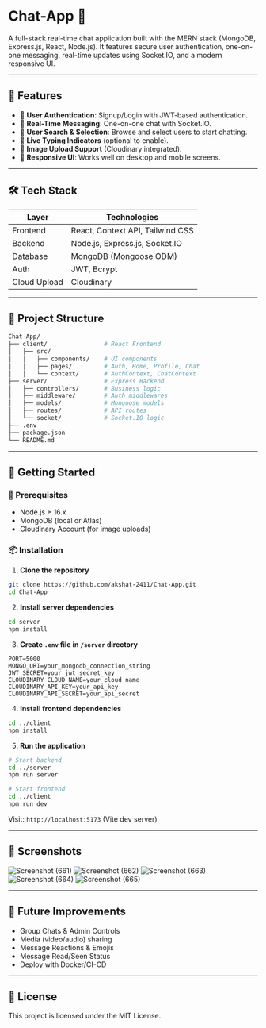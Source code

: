 # Chat-App 💬

A full-stack real-time chat application built with the MERN stack (MongoDB, Express.js, React, Node.js). It features secure user authentication, one-on-one messaging, real-time updates using Socket.IO, and a modern responsive UI.

---

## 🌟 Features

* 🔐 **User Authentication**: Signup/Login with JWT-based authentication.
* 💬 **Real-Time Messaging**: One-on-one chat with Socket.IO.
* 👥 **User Search & Selection**: Browse and select users to start chatting.
* 🔔 **Live Typing Indicators** (optional to enable).
* 📸 **Image Upload Support** (Cloudinary integrated).
* 📱 **Responsive UI**: Works well on desktop and mobile screens.

---

## 🛠 Tech Stack

| Layer        | Technologies                     |
| ------------ | -------------------------------- |
| Frontend     | React, Context API, Tailwind CSS |
| Backend      | Node.js, Express.js, Socket.IO   |
| Database     | MongoDB (Mongoose ODM)           |
| Auth         | JWT, Bcrypt                      |
| Cloud Upload | Cloudinary                       |

---

## 📁 Project Structure

```bash
Chat-App/
├── client/                # React Frontend
│   ├── src/
│   │   ├── components/    # UI components
│   │   ├── pages/         # Auth, Home, Profile, Chat
│   │   └── context/       # AuthContext, ChatContext
├── server/                # Express Backend
│   ├── controllers/       # Business logic
│   ├── middleware/        # Auth middlewares
│   ├── models/            # Mongoose models
│   ├── routes/            # API routes
│   └── socket/            # Socket.IO logic
├── .env
├── package.json
└── README.md
```

---

## 🚀 Getting Started

### 🔧 Prerequisites

* Node.js ≥ 16.x
* MongoDB (local or Atlas)
* Cloudinary Account (for image uploads)

### 📦 Installation

1. **Clone the repository**

```bash
git clone https://github.com/akshat-2411/Chat-App.git
cd Chat-App
```

2. **Install server dependencies**

```bash
cd server
npm install
```

3. **Create `.env` file in `/server` directory**

```env
PORT=5000
MONGO_URI=your_mongodb_connection_string
JWT_SECRET=your_jwt_secret_key
CLOUDINARY_CLOUD_NAME=your_cloud_name
CLOUDINARY_API_KEY=your_api_key
CLOUDINARY_API_SECRET=your_api_secret
```

4. **Install frontend dependencies**

```bash
cd ../client
npm install
```

5. **Run the application**

```bash
# Start backend
cd ../server
npm run server

# Start frontend
cd ../client
npm run dev
```

Visit: `http://localhost:5173` (Vite dev server)

---

## 📸 Screenshots

![Screenshot (661)](https://github.com/user-attachments/assets/686a48b3-ae3b-4f5f-9100-2dce3c77066e)
![Screenshot (662)](https://github.com/user-attachments/assets/f1490e6d-125e-4cc6-9db9-8c1c7ec36463)
![Screenshot (663)](https://github.com/user-attachments/assets/6aa84f17-9aa7-4ec5-9ab3-e754969977be)
![Screenshot (664)](https://github.com/user-attachments/assets/72aabab1-1d8e-48cb-8bd6-1fc7e7a81d4e)
![Screenshot (665)](https://github.com/user-attachments/assets/64d26b8e-eb87-4e8e-927f-60eb79e17d4b)


---

## 🧪 Future Improvements

* Group Chats & Admin Controls
* Media (video/audio) sharing
* Message Reactions & Emojis
* Message Read/Seen Status
* Deploy with Docker/CI-CD

---

## 📝 License

This project is licensed under the MIT License.
